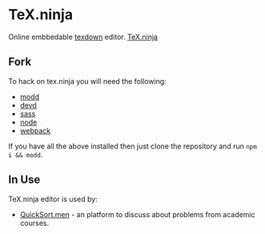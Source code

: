 # TeX.ninja
Online embbedable [texdown](https://github.com/tex-ninja/texdown) editor.
[TeX.ninja](https://tex.ninja)

## Fork
To hack on tex.ninja you will need the following:
- [modd](https://github.com/cortesi/modd)
- [devd](https://github.com/cortesi/devd)
- [sass](https://sass-lang.com/install)
- [node](https://nodejs.org/en/)
- [webpack](https://webpack.js.org/)

If you have all the above installed then just clone the repository and run `npm i && modd`.

## In Use
TeX.ninja editor is used by:
- [QuickSort.men](https://quicksort.men) - an platform to discuss about problems from academic courses.
